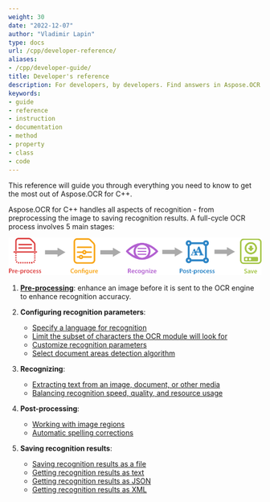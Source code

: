 ```yaml
---
weight: 30
date: "2022-12-07"
author: "Vladimir Lapin"
type: docs
url: /cpp/developer-reference/
aliases:
- /cpp/developer-guide/
title: Developer's reference
description: For developers, by developers. Find answers in Aspose.OCR for C++ developer's reference and start building your OCR applications.
keywords:
- guide
- reference
- instruction
- documentation
- method
- property
- class
- code
---
```


This reference will guide you through everything you need to know to get the most out of Aspose.OCR for C++.

Aspose.OCR for C++ handles all aspects of recognition - from preprocessing the image to saving recognition results. A full-cycle OCR process involves 5 main stages:

![Stages of Aspose.OCR image processing](ocr-stages.png)

1. [**Pre-processing**](/ocr/cpp/image-preprocessing/): enhance an image before it is sent to the OCR engine to enhance recognition accuracy.
2. **Configuring recognition parameters**:

    - [Specify a language for recognition](/ocr/cpp/languages/)
    - [Limit the subset of characters the OCR module will look for](/ocr/cpp/characters/)
    - [Customize recognition parameters](/ocr/cpp/settings/)
    - [Select document areas detection algorithm](/ocr/cpp/areas-detection/)

3. **Recognizing**:

    - [Extracting text from an image, document, or other media](/ocr/cpp/recognition/)
    - [Balancing recognition speed, quality, and resource usage](/ocr/cpp/performance-optimization/)

4. **Post-processing**:

    - [Working with image regions](/ocr/cpp/image-regions/)
    - [Automatic spelling corrections](/ocr/cpp/spelling/)

5. **Saving recognition results**:

    - [Saving recognition results as a file](/ocr/cpp/save-file/)
    - [Getting recognition results as text](/ocr/cpp/save-text/)
    - [Getting recognition results as JSON](/ocr/cpp/save-json/)
    - [Getting recognition results as XML](/ocr/cpp/save-xml/)
